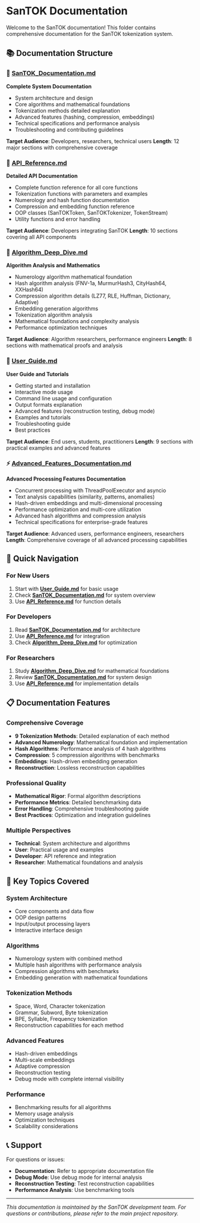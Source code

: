 # SanTOK Documentation

Welcome to the SanTOK documentation! This folder contains comprehensive documentation for the SanTOK tokenization system.

## 📚 Documentation Structure

### 📖 [SanTOK_Documentation.md](SanTOK_Documentation.md)
**Complete System Documentation**
- System architecture and design
- Core algorithms and mathematical foundations
- Tokenization methods detailed explanation
- Advanced features (hashing, compression, embeddings)
- Technical specifications and performance analysis
- Troubleshooting and contributing guidelines

**Target Audience**: Developers, researchers, technical users
**Length**: 12 major sections with comprehensive coverage

### 🔧 [API_Reference.md](API_Reference.md)
**Detailed API Documentation**
- Complete function reference for all core functions
- Tokenization functions with parameters and examples
- Numerology and hash function documentation
- Compression and embedding function reference
- OOP classes (SanTOKToken, SanTOKTokenizer, TokenStream)
- Utility functions and error handling

**Target Audience**: Developers integrating SanTOK
**Length**: 10 sections covering all API components

### 🧮 [Algorithm_Deep_Dive.md](Algorithm_Deep_Dive.md)
**Algorithm Analysis and Mathematics**
- Numerology algorithm mathematical foundation
- Hash algorithm analysis (FNV-1a, MurmurHash3, CityHash64, XXHash64)
- Compression algorithm details (LZ77, RLE, Huffman, Dictionary, Adaptive)
- Embedding generation algorithms
- Tokenization algorithm analysis
- Mathematical foundations and complexity analysis
- Performance optimization techniques

**Target Audience**: Algorithm researchers, performance engineers
**Length**: 8 sections with mathematical proofs and analysis

### 👥 [User_Guide.md](User_Guide.md)
**User Guide and Tutorials**
- Getting started and installation
- Interactive mode usage
- Command line usage and configuration
- Output formats explanation
- Advanced features (reconstruction testing, debug mode)
- Examples and tutorials
- Troubleshooting guide
- Best practices

**Target Audience**: End users, students, practitioners
**Length**: 9 sections with practical examples and advanced features

### ⚡ [Advanced_Features_Documentation.md](Advanced_Features_Documentation.md)
**Advanced Processing Features Documentation**
- Concurrent processing with ThreadPoolExecutor and asyncio
- Text analysis capabilities (similarity, patterns, anomalies)
- Hash-driven embeddings and multi-dimensional processing
- Performance optimization and multi-core utilization
- Advanced hash algorithms and compression analysis
- Technical specifications for enterprise-grade features

**Target Audience**: Advanced users, performance engineers, researchers
**Length**: Comprehensive coverage of all advanced processing capabilities

## 🎯 Quick Navigation

### For New Users
1. Start with **[User_Guide.md](User_Guide.md)** for basic usage
2. Check **[SanTOK_Documentation.md](SanTOK_Documentation.md)** for system overview
3. Use **[API_Reference.md](API_Reference.md)** for function details

### For Developers
1. Read **[SanTOK_Documentation.md](SanTOK_Documentation.md)** for architecture
2. Use **[API_Reference.md](API_Reference.md)** for integration
3. Check **[Algorithm_Deep_Dive.md](Algorithm_Deep_Dive.md)** for optimization

### For Researchers
1. Study **[Algorithm_Deep_Dive.md](Algorithm_Deep_Dive.md)** for mathematical foundations
2. Review **[SanTOK_Documentation.md](SanTOK_Documentation.md)** for system design
3. Use **[API_Reference.md](API_Reference.md)** for implementation details

## 📋 Documentation Features

### Comprehensive Coverage
- **9 Tokenization Methods**: Detailed explanation of each method
- **Advanced Numerology**: Mathematical foundation and implementation
- **Hash Algorithms**: Performance analysis of 4 hash algorithms
- **Compression**: 5 compression algorithms with benchmarks
- **Embeddings**: Hash-driven embedding generation
- **Reconstruction**: Lossless reconstruction capabilities

### Professional Quality
- **Mathematical Rigor**: Formal algorithm descriptions
- **Performance Metrics**: Detailed benchmarking data
- **Error Handling**: Comprehensive troubleshooting guide
- **Best Practices**: Optimization and integration guidelines

### Multiple Perspectives
- **Technical**: System architecture and algorithms
- **User**: Practical usage and examples
- **Developer**: API reference and integration
- **Researcher**: Mathematical foundations and analysis

## 🚀 Key Topics Covered

### System Architecture
- Core components and data flow
- OOP design patterns
- Input/output processing layers
- Interactive interface design

### Algorithms
- Numerology system with combined method
- Multiple hash algorithms with performance analysis
- Compression algorithms with benchmarks
- Embedding generation with mathematical foundations

### Tokenization Methods
- Space, Word, Character tokenization
- Grammar, Subword, Byte tokenization
- BPE, Syllable, Frequency tokenization
- Reconstruction capabilities for each method

### Advanced Features
- Hash-driven embeddings
- Multi-scale embeddings
- Adaptive compression
- Reconstruction testing
- Debug mode with complete internal visibility

### Performance
- Benchmarking results for all algorithms
- Memory usage analysis
- Optimization techniques
- Scalability considerations

## 📞 Support

For questions or issues:
- **Documentation**: Refer to appropriate documentation file
- **Debug Mode**: Use debug mode for internal analysis
- **Reconstruction Testing**: Test reconstruction capabilities
- **Performance Analysis**: Use benchmarking tools

---

*This documentation is maintained by the SanTOK development team. For questions or contributions, please refer to the main project repository.*
